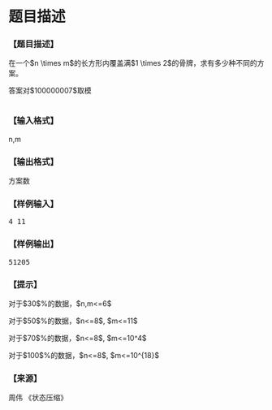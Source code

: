# 题目描述


<h3>
【题目描述】
</h3>
<p>
在一个$n \times m$的长方形内覆盖满$1 \times 2$的骨牌，求有多少种不同的方案。
</p>
<p>
答案对$100000007$取模
</p>
<p>
<img src="/upload/image/20190601/20190601234521_48013.jpg" alt=""/> 
</p>
<h3>
【输入格式】
</h3>
<p>
n,m
</p>
<h3>
【输出格式】
</h3>
<p>
方案数
</p>
<h3>
【样例输入】
</h3>
<pre>4 11</pre>
<h3>
【样例输出】
</h3>
<pre>51205</pre>
<h3>
【提示】
</h3>
<p>
对于$30$%的数据，$n,m&lt;=6$
</p>
<p>
对于$50$%的数据，$n&lt;=8$, $m&lt;=11$
</p>
<p>
对于$70$%的数据，$n&lt;=8$, $m&lt;=10^4$
</p>
<p>
对于$100$%的数据，$n&lt;=8$, $m&lt;=10^{18}$
</p>
<h3>
【来源】
</h3>
<p>
周伟 《状态压缩》
</p>
